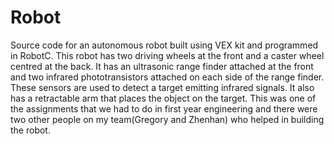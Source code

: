 # Robot
Source code for an autonomous robot built using VEX kit and programmed in RobotC. This robot has two driving wheels at the front and a caster wheel centred at the back. It has an ultrasonic range finder attached at the front and two infrared phototransistors attached on each side of the range finder. These sensors are used to detect a target emitting infrared signals. It also has a retractable arm that places the object on the target. This was one of the assignments that we had to do in first year engineering and there were two other people on my team(Gregory and Zhenhan) who helped in building the robot. 
